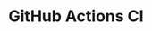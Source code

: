 # GitHub Actions CI




























































































































































































































































































































































































